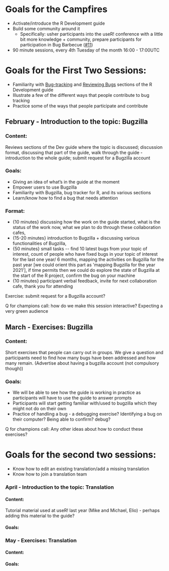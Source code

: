 # Goals for the Campfires

* Activate/introduce the R Development guide
* Build some community around it
    - Specifically: usher participants into the useR! conference with a little bit more knowledge + community, prepare participants for participation in Bug Barbecue ([#11](/issues/11))
* 90 minute sessions, every 4th Tuesday of the month 16:00 - 17:00UTC


# Goals for the First Two Sessions:

* Familiarity with [Bug-tracking](https://contributor.r-project.org/rdevguide/bug-tracking.html) and [Reviewing Bugs](https://contributor.r-project.org/rdevguide/reviewing-bugs.html) sections of the R Development guide
* Illustrate a few of the different ways that people contribute to bug tracking
 * Practice some of the ways that people participate and contribute

## February - Introduction to the topic: Bugzilla
	
### Content: 

Reviews sections of the Dev guide where the topic is discussed; discussion format, discussing that part of the guide, walk through the guide - introduction to the whole guide; submit request for a Bugzilla account
	
### Goals: 

* Giving an idea of what’s in the guide at the moment
* Empower users to use Bugzilla
* Familiarity with Bugzilla, bug tracker for R, and its various sections
* Learn/know how to find a bug that needs attention

### Format:
* {10 minutes} discussing how the work on the guide started, what is the status of the work now, what we plan to do through these collaboration cafes,
* {15-20 minutes} introduction to Bugzilla + discussing various functionalities of Bugzilla,
* {50 minutes} small tasks -- find 10 latest bugs from your topic of interest, count of people who have fixed bugs in your topic of interest for the last one year/ 6 months, mapping the activities on Bugzilla for the past year [we could orient this part as 'mapping Bugzilla for the year 2021'], if time permits then we could do explore the state of Bugzilla at the start of the R project, confirm the bug on your machine
* {10 minutes} participant verbal feedback, invite for next collaboration cafe, thank you for attending

Exercise: submit request for a Bugzilla account?

Q for champions call: how do we make this session interactive? Expecting a very green audience

## March - Exercises: Bugzilla
	
### Content: 

Short exercises that people can carry out in groups. We give a question and participants need to find how many bugs have been addressed and how many remain. (Advertise about having a bugzilla account (not compulsory though))

### Goals: 

* We will be able to see how the guide is working in practice as participants will have to use the guide to answer prompts
* Participants will start getting familiar with/used to bugzilla which they might not do on their own
* Practice of handling a bug - a debugging exercise? Identifying a bug on their computer? Being able to confirm? debug?

Q for champions call: Any other ideas about how to conduct these exercises?

# Goals for the second two sessions:

* Know how to edit an existing translation/add a missing translation
* Know how to join a translation team

### April - Introduction to the topic: Translation

#### Content: 

Tutorial material used at useR! last year (Mike and Michael, Elio) - perhaps adding this material to the guide?
	
#### Goals:

### May - Exercises: Translation
	
#### Content:

#### Goals:
